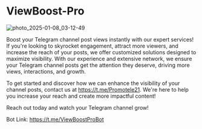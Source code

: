 # ViewBoost-Pro

![photo_2025-01-08_03-12-49](https://github.com/user-attachments/assets/c9084eb8-eff8-4f72-9ad3-009fac06a392)


Boost your Telegram channel post views instantly with our expert services! If you're looking to skyrocket engagement, attract more viewers, and increase the reach of your posts, we offer customized solutions designed to maximize visibility. With our experience and extensive network, we ensure your Telegram channel posts get the attention they deserve, driving more views, interactions, and growth.

To get started and discover how we can enhance the visibility of your channel posts, contact us at https://t.me/Promotele21. We're here to help you increase your reach and create more impactful content!

Reach out today and watch your Telegram channel grow!

Bot Link: https://t.me/ViewBoostProBot
